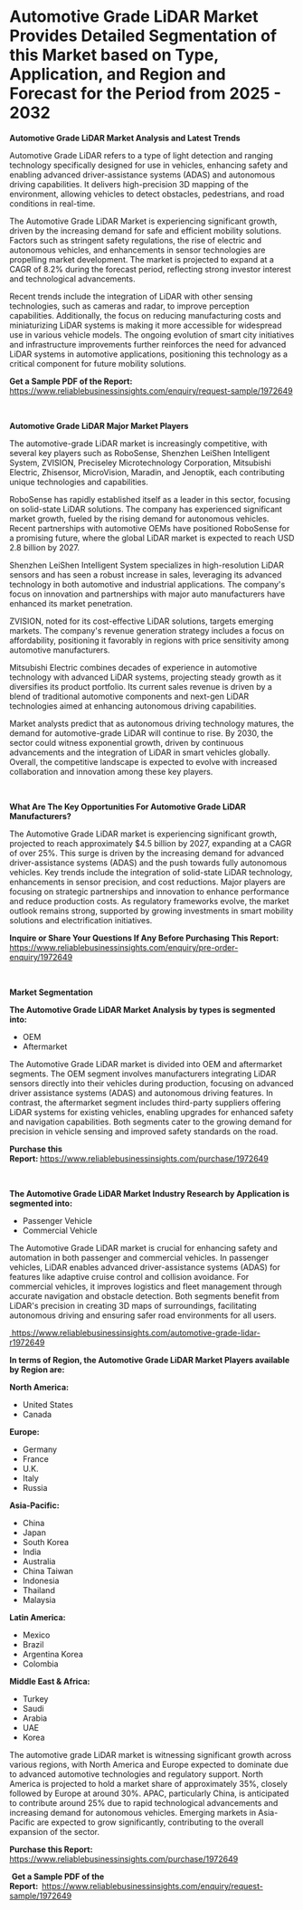<p><h1>Automotive Grade LiDAR Market Provides Detailed Segmentation of this Market based on Type, Application, and Region and Forecast for the Period from 2025 - 2032</h1></p><p><strong>Automotive Grade LiDAR Market Analysis and Latest Trends</strong></p>
<p><p>Automotive Grade LiDAR refers to a type of light detection and ranging technology specifically designed for use in vehicles, enhancing safety and enabling advanced driver-assistance systems (ADAS) and autonomous driving capabilities. It delivers high-precision 3D mapping of the environment, allowing vehicles to detect obstacles, pedestrians, and road conditions in real-time. </p><p>The Automotive Grade LiDAR Market is experiencing significant growth, driven by the increasing demand for safe and efficient mobility solutions. Factors such as stringent safety regulations, the rise of electric and autonomous vehicles, and enhancements in sensor technologies are propelling market development. The market is projected to expand at a CAGR of 8.2% during the forecast period, reflecting strong investor interest and technological advancements.</p><p>Recent trends include the integration of LiDAR with other sensing technologies, such as cameras and radar, to improve perception capabilities. Additionally, the focus on reducing manufacturing costs and miniaturizing LiDAR systems is making it more accessible for widespread use in various vehicle models. The ongoing evolution of smart city initiatives and infrastructure improvements further reinforces the need for advanced LiDAR systems in automotive applications, positioning this technology as a critical component for future mobility solutions.</p></p>
<p><strong>Get a Sample PDF of the Report:&nbsp;</strong> <a href="https://www.reliablebusinessinsights.com/enquiry/request-sample/1972649?utm_campaign=96&utm_medium=2&utm_source=Github&utm_content=ia&utm_term=15042025&utm_id=automotive-grade-lidar">https://www.reliablebusinessinsights.com/enquiry/request-sample/1972649</a></p>
<p>&nbsp;</p>
<p><strong>Automotive Grade LiDAR Major Market Players</strong></p>
<p><p>The automotive-grade LiDAR market is increasingly competitive, with several key players such as RoboSense, Shenzhen LeiShen Intelligent System, ZVISION, Preciseley Microtechnology Corporation, Mitsubishi Electric, Zhisensor, MicroVision, Maradin, and Jenoptik, each contributing unique technologies and capabilities.</p><p>RoboSense has rapidly established itself as a leader in this sector, focusing on solid-state LiDAR solutions. The company has experienced significant market growth, fueled by the rising demand for autonomous vehicles. Recent partnerships with automotive OEMs have positioned RoboSense for a promising future, where the global LiDAR market is expected to reach USD 2.8 billion by 2027.</p><p>Shenzhen LeiShen Intelligent System specializes in high-resolution LiDAR sensors and has seen a robust increase in sales, leveraging its advanced technology in both automotive and industrial applications. The company's focus on innovation and partnerships with major auto manufacturers have enhanced its market penetration.</p><p>ZVISION, noted for its cost-effective LiDAR solutions, targets emerging markets. The company's revenue generation strategy includes a focus on affordability, positioning it favorably in regions with price sensitivity among automotive manufacturers.</p><p>Mitsubishi Electric combines decades of experience in automotive technology with advanced LiDAR systems, projecting steady growth as it diversifies its product portfolio. Its current sales revenue is driven by a blend of traditional automotive components and next-gen LiDAR technologies aimed at enhancing autonomous driving capabilities.</p><p>Market analysts predict that as autonomous driving technology matures, the demand for automotive-grade LiDAR will continue to rise. By 2030, the sector could witness exponential growth, driven by continuous advancements and the integration of LiDAR in smart vehicles globally. Overall, the competitive landscape is expected to evolve with increased collaboration and innovation among these key players.</p></p>
<p>&nbsp;</p>
<p><strong>What Are The Key Opportunities For Automotive Grade LiDAR Manufacturers?</strong></p>
<p><p>The Automotive Grade LiDAR market is experiencing significant growth, projected to reach approximately $4.5 billion by 2027, expanding at a CAGR of over 25%. This surge is driven by the increasing demand for advanced driver-assistance systems (ADAS) and the push towards fully autonomous vehicles. Key trends include the integration of solid-state LiDAR technology, enhancements in sensor precision, and cost reductions. Major players are focusing on strategic partnerships and innovation to enhance performance and reduce production costs. As regulatory frameworks evolve, the market outlook remains strong, supported by growing investments in smart mobility solutions and electrification initiatives.</p></p>
<p><strong>Inquire or Share Your Questions If Any Before Purchasing This Report:</strong> <a href="https://www.reliablebusinessinsights.com/enquiry/pre-order-enquiry/1972649?utm_campaign=96&utm_medium=2&utm_source=Github&utm_content=ia&utm_term=15042025&utm_id=automotive-grade-lidar">https://www.reliablebusinessinsights.com/enquiry/pre-order-enquiry/1972649</a></p>
<p>&nbsp;</p>
<p><strong>Market Segmentation</strong></p>
<p><strong>The Automotive Grade LiDAR Market Analysis by types is segmented into:</strong></p>
<p><ul><li>OEM</li><li>Aftermarket</li></ul></p>
<p><p>The Automotive Grade LiDAR market is divided into OEM and aftermarket segments. The OEM segment involves manufacturers integrating LiDAR sensors directly into their vehicles during production, focusing on advanced driver assistance systems (ADAS) and autonomous driving features. In contrast, the aftermarket segment includes third-party suppliers offering LiDAR systems for existing vehicles, enabling upgrades for enhanced safety and navigation capabilities. Both segments cater to the growing demand for precision in vehicle sensing and improved safety standards on the road.</p></p>
<p><strong>Purchase this Report:&nbsp;</strong><a href="https://www.reliablebusinessinsights.com/purchase/1972649?utm_campaign=96&utm_medium=2&utm_source=Github&utm_content=ia&utm_term=15042025&utm_id=automotive-grade-lidar">https://www.reliablebusinessinsights.com/purchase/1972649</a></p>
<p>&nbsp;</p>
<p><strong>The Automotive Grade LiDAR Market Industry Research by Application is segmented into:</strong></p>
<p><ul><li>Passenger Vehicle</li><li>Commercial Vehicle</li></ul></p>
<p><p>The Automotive Grade LiDAR market is crucial for enhancing safety and automation in both passenger and commercial vehicles. In passenger vehicles, LiDAR enables advanced driver-assistance systems (ADAS) for features like adaptive cruise control and collision avoidance. For commercial vehicles, it improves logistics and fleet management through accurate navigation and obstacle detection. Both segments benefit from LiDAR's precision in creating 3D maps of surroundings, facilitating autonomous driving and ensuring safer road environments for all users.</p></p>
<p><a href="https://www.reliablebusinessinsights.com/automotive-grade-lidar-r1972649?utm_campaign=96&utm_medium=2&utm_source=Github&utm_content=ia&utm_term=15042025&utm_id=automotive-grade-lidar">&nbsp;https://www.reliablebusinessinsights.com/automotive-grade-lidar-r1972649</a></p>
<p><strong>In terms of Region, the Automotive Grade LiDAR Market Players available by Region are:</strong></p>
<p>
    <p> <strong> North America: </strong>
        <ul>
            <li>United States</li>
            <li>Canada</li>
        </ul>
        </p> 
    <p> <strong> Europe: </strong>
        <ul>
            <li>Germany</li>
            <li>France</li>
            <li>U.K.</li>
            <li>Italy</li>
            <li>Russia</li>
        </ul>
        </p> 
    <p> <strong> Asia-Pacific: </strong>
        <ul>
            <li>China</li>
            <li>Japan</li>
            <li>South Korea</li>
            <li>India</li>
            <li>Australia</li>
            <li>China Taiwan</li>
            <li>Indonesia</li>
            <li>Thailand</li>
            <li>Malaysia</li>
        </ul>
        </p> 
    <p> <strong> Latin America: </strong>
        <ul>
            <li>Mexico</li>
            <li>Brazil</li>
            <li>Argentina Korea</li>
            <li>Colombia</li>
        </ul>
        </p> 
    <p> <strong> Middle East & Africa: </strong>
        <ul>
            <li>Turkey</li>
            <li>Saudi</li>
            <li>Arabia</li>
            <li>UAE</li>
            <li>Korea</li>
        </ul>
    </p>
    </p>
<p><p>The automotive grade LiDAR market is witnessing significant growth across various regions, with North America and Europe expected to dominate due to advanced automotive technologies and regulatory support. North America is projected to hold a market share of approximately 35%, closely followed by Europe at around 30%. APAC, particularly China, is anticipated to contribute around 25% due to rapid technological advancements and increasing demand for autonomous vehicles. Emerging markets in Asia-Pacific are expected to grow significantly, contributing to the overall expansion of the sector.</p></p>
<p><strong>Purchase this Report: </strong><a href="https://www.reliablebusinessinsights.com/purchase/1972649?utm_campaign=96&utm_medium=2&utm_source=Github&utm_content=ia&utm_term=15042025&utm_id=automotive-grade-lidar">https://www.reliablebusinessinsights.com/purchase/1972649</a></p>
<p>&nbsp;<strong>Get a Sample PDF of the Report:&nbsp;&nbsp;</strong><a href="https://www.reliablebusinessinsights.com/enquiry/request-sample/1972649?utm_campaign=96&utm_medium=2&utm_source=Github&utm_content=ia&utm_term=15042025&utm_id=automotive-grade-lidar">https://www.reliablebusinessinsights.com/enquiry/request-sample/1972649</a></p>
<p><strong></strong></p>
<p><p></p><p></p><p></p></p>